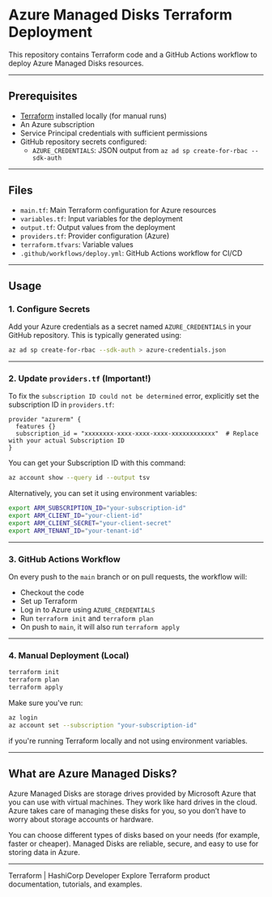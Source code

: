  
# Azure Managed Disks Terraform Deployment
 
This repository contains Terraform code and a GitHub Actions workflow to deploy Azure Managed Disks resources.
 
---
 
## Prerequisites
 
- [Terraform](https://www.terraform.io/downloads.html) installed locally (for manual runs)
- An Azure subscription
- Service Principal credentials with sufficient permissions
- GitHub repository secrets configured:
  - `AZURE_CREDENTIALS`: JSON output from `az ad sp create-for-rbac --sdk-auth`
 
---
 
## Files
 
- `main.tf`: Main Terraform configuration for Azure resources
- `variables.tf`: Input variables for the deployment
- `output.tf`: Output values from the deployment
- `providers.tf`: Provider configuration (Azure)
- `terraform.tfvars`: Variable values
- `.github/workflows/deploy.yml`: GitHub Actions workflow for CI/CD
 
---
 
## Usage
 
### 1. Configure Secrets
 
Add your Azure credentials as a secret named `AZURE_CREDENTIALS` in your GitHub repository. This is typically generated using:
 
```bash
az ad sp create-for-rbac --sdk-auth > azure-credentials.json
```
 
---
 
### 2. Update `providers.tf` (Important!)
 
To fix the `subscription ID could not be determined` error, explicitly set the subscription ID in `providers.tf`:
 
```hcl
provider "azurerm" {
  features {}
  subscription_id = "xxxxxxxx-xxxx-xxxx-xxxx-xxxxxxxxxxxx"  # Replace with your actual Subscription ID
}
```
 
You can get your Subscription ID with this command:
 
```bash
az account show --query id --output tsv
```
 
Alternatively, you can set it using environment variables:
 
```bash
export ARM_SUBSCRIPTION_ID="your-subscription-id"
export ARM_CLIENT_ID="your-client-id"
export ARM_CLIENT_SECRET="your-client-secret"
export ARM_TENANT_ID="your-tenant-id"
```
 
---
 
### 3. GitHub Actions Workflow
 
On every push to the `main` branch or on pull requests, the workflow will:
 
- Checkout the code
- Set up Terraform
- Log in to Azure using `AZURE_CREDENTIALS`
- Run `terraform init` and `terraform plan`
- On push to `main`, it will also run `terraform apply`
 
---
 
### 4. Manual Deployment (Local)
 
```bash
terraform init
terraform plan
terraform apply
```
 
Make sure you've run:
 
```bash
az login
az account set --subscription "your-subscription-id"
```
 
if you're running Terraform locally and not using environment variables.
 
---
 
## What are Azure Managed Disks?
 
Azure Managed Disks are storage drives provided by Microsoft Azure that you can use with virtual machines. They work like hard drives in the cloud. Azure takes care of managing these disks for you, so you don’t have to worry about storage accounts or hardware.
 
You can choose different types of disks based on your needs (for example, faster or cheaper). Managed Disks are reliable, secure, and easy to use for storing data in Azure.
 
---
 
Terraform | HashiCorp Developer
Explore Terraform product documentation, tutorials, and examples.
 
